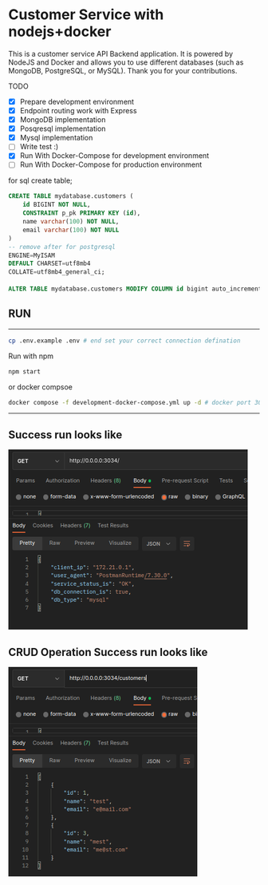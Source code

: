 
# Customer Service with nodejs+docker 

This is a customer service API Backend application. It is powered by NodeJS and Docker and allows you to use different databases (such as MongoDB, PostgreSQL, or MySQL). Thank you for your contributions.

TODO

- [x] Prepare development environment
- [x] Endpoint routing work with Express
- [x] MongoDB implementation
- [x] Posqresql implementation
- [x] Mysql implementation
- [ ] Write test :)
- [x] Run With Docker-Compose for development environment
- [ ] Run With Docker-Compose for production environment

for sql create table;
``` sql
CREATE TABLE mydatabase.customers (
	id BIGINT NOT NULL,
	CONSTRAINT p_pk PRIMARY KEY (id),
	name varchar(100) NOT NULL,
	email varchar(100) NOT NULL
)
-- remove after for postgresql
ENGINE=MyISAM 
DEFAULT CHARSET=utf8mb4
COLLATE=utf8mb4_general_ci;

ALTER TABLE mydatabase.customers MODIFY COLUMN id bigint auto_increment NOT NULL;
```
## RUN
---------------------
``` bash
cp .env.example .env # end set your correct connection defination
```
Run with npm
``` bash
npm start
```
or docker compsoe
``` bash
docker compose -f development-docker-compose.yml up -d # docker port 3034
```
---------------------

## Success run looks like

![screenshot](./docs/success_run_main.png)

## CRUD Operation Success run looks like

![screenshot](./docs/list.png)